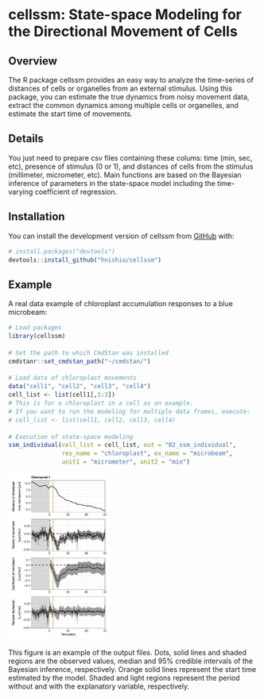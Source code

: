 
<!-- README.md is generated from README.Rmd. Please edit that file -->

# cellssm: State-space Modeling for the Directional Movement of Cells

<!-- badges: start -->
<!-- badges: end -->

## Overview

The R package cellssm provides an easy way to analyze the time-series of
distances of cells or organelles from an external stimulus. Using this
package, you can estimate the true dynamics from noisy movement data,
extract the common dynamics among multiple cells or organelles, and
estimate the start time of movements.

## Details

You just need to prepare csv files containing these colums: time (min,
sec, etc), presence of stimulus (0 or 1), and distances of cells from
the stimulus (millimeter, micrometer, etc). Main functions are based on
the Bayesian inference of parameters in the state-space model including
the time-varying coefficient of regression.

## Installation

You can install the development version of cellssm from
[GitHub](https://github.com/) with:

``` r
# install.packages("devtools")
devtools::install_github("hnishio/cellssm")
```

## Example

A real data example of chloroplast accumulation responses to a blue
microbeam:

``` r
# Load packages
library(cellssm)

# Set the path to which CmdStan was installed
cmdstanr::set_cmdstan_path("~/cmdstan/")

# Load data of chloroplast movements
data("cell1", "cell2", "cell3", "cell4")
cell_list <- list(cell1[,1:3])
# This is for a chloroplast in a cell as an example.
# If you want to run the modeling for multiple data frames, execute:
# cell_list <- list(cell1, cell2, cell3, cell4)

# Execution of state-space modeling
ssm_individual(cell_list = cell_list, out = "02_ssm_individual",
               res_name = "chloroplast", ex_name = "microbeam",
               unit1 = "micrometer", unit2 = "min")
```

<img src="man/figures/ssm_individual_cell1_chloroplast1.jpg" width="40.0%" />

This figure is an example of the output files. Dots, solid lines and
shaded regions are the observed values, median and 95% credible
intervals of the Bayesian inference, respectively. Orange solid lines
represent the start time estimated by the model. Shaded and light
regions represent the period without and with the explanatory variable,
respectively.
